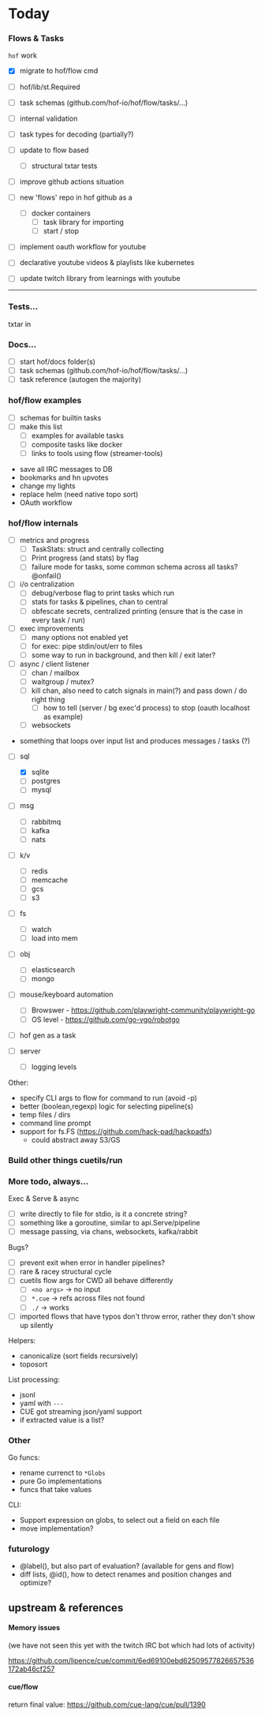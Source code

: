 # Today

### Flows & Tasks

`hof` work

- [x] migrate to hof/flow cmd
- [ ] hof/lib/st.Required
- [ ] task schemas (github.com/hof-io/hof/flow/tasks/...)
- [ ] internal validation
- [ ] task types for decoding (partially?)
- [ ] update to flow based
  - [ ] structural txtar tests
- [ ] improve github actions situation


- [ ] new 'flows' repo in hof github as a
  - [ ] docker containers
    - [ ] task library for importing
    - [ ] start / stop

- [ ] implement oauth workflow for youtube
- [ ] declarative youtube videos & playlists like kubernetes
- [ ] update twitch library from learnings with youtube

---

### Tests...

txtar in 

### Docs...

- [ ] start hof/docs folder(s)
- [ ] task schemas (github.com/hof-io/hof/flow/tasks/...)
- [ ] task reference (autogen the majority)

### hof/flow examples

- [ ] schemas for builtin tasks
- [ ] make this list
  - [ ] examples for available tasks
  - [ ] composite tasks like docker
  - [ ] links to tools using flow (streamer-tools)

- save all IRC messages to DB
- bookmarks and hn upvotes
- change my lights
- replace helm (need native topo sort)
- OAuth workflow

### hof/flow internals

- [ ] metrics and progress
  - [ ] TaskStats: struct and centrally collecting
  - [ ] Print progress (and stats) by flag
  - [ ] failure mode for tasks, some common schema across all tasks? @onfail()

- [ ] i/o centralization
  - [ ] debug/verbose flag to print tasks which run
  - [ ] stats for tasks & pipelines, chan to central
  - [ ] obfescate secrets, centralized printing (ensure that is the case in every task / run)

- [ ] exec improvements
  - [ ] many options not enabled yet
  - [ ] for exec: pipe stdin/out/err to files
  - [ ] some way to run in background, and then kill / exit later?

- [ ] async / client listener
  - [ ] chan / mailbox
  - [ ] waitgroup / mutex?
  - [ ] kill chan, also need to catch signals in main(?) and pass down / do right thing
    - [ ] how to tell (server / bg exec'd process) to stop (oauth localhost as example)
  - [ ] websockets

- something that loops over input list and produces messages / tasks (?)

- [ ] sql
  - [x] sqlite
  - [ ] postgres
  - [ ] mysql

- [ ] msg
  - [ ] rabbitmq
  - [ ] kafka
  - [ ] nats

- [ ] k/v
  - [ ] redis
  - [ ] memcache
  - [ ] gcs
  - [ ] s3

- [ ] fs
  - [ ] watch
  - [ ] load into mem

- [ ] obj
  - [ ] elasticsearch
  - [ ] mongo

- [ ] mouse/keyboard automation
  - [ ] Browswer - https://github.com/playwright-community/playwright-go
  - [ ] OS level - https://github.com/go-vgo/robotgo

- [ ] hof gen as a task

- [ ] server
  - [ ] logging levels

Other: 

- specify CLI args to flow for command to run (avoid -p)
- better (boolean,regexp) logic for selecting pipeline(s)
- temp files / dirs
- command line prompt
- support for fs.FS (https://github.com/hack-pad/hackpadfs)
  - could abstract away S3/GS

### Build other things cuetils/run

### More todo, always...

Exec & Serve & async

- [ ] write directly to file for stdio, is it a concrete string?
- [ ] something like a goroutine, similar to api.Serve/pipeline
- [ ] message passing, via chans, websockets, kafka/rabbit

Bugs?

- [ ] prevent exit when error in handler pipelines?
- [ ] rare & racey structural cycle
- [ ] cuetils flow args for CWD all behave differently
  - [ ] `<no args>` -> no input
  - [ ] `*.cue` -> refs across files not found
  - [ ] `./` -> works
- [ ] imported flows that have typos don't throw error, rather they don't show up silently

Helpers:

- canonicalize (sort fields recursively)
- toposort

List processing:

- jsonl
- yaml with `---`
- CUE got streaming json/yaml support
- if extracted value is a list?

### Other

Go funcs:

- rename currenct to `*Globs`
- pure Go implementations
- funcs that take values

CLI:

- Support expression on globs, to select out a field on each file
- move implementation?

### futurology

- @label(), but also part of evaluation? (available for gens and flow)
- diff lists, @id(), how to detect renames and position changes and optimize?


## upstream & references

#### Memory issues

(we have not seen this yet with the twitch IRC bot which had lots of activity)

https://github.com/lipence/cue/commit/6ed69100ebd62509577826657536172ab46cf257

#### cue/flow

return final value: https://github.com/cue-lang/cue/pull/1390
